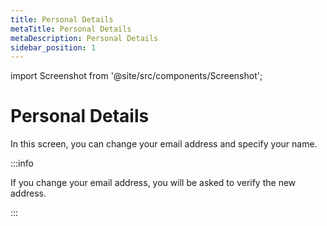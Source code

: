 ```yaml
---
title: Personal Details
metaTitle: Personal Details
metaDescription: Personal Details
sidebar_position: 1
---
```


import Screenshot from '@site/src/components/Screenshot';

# Personal Details

In this screen, you can change your email address and specify your name.

:::info

If you change your email address, you will be asked to verify the new address.

:::

<Screenshot url='https://cdn.appcircle.io/docs/assets/myaccount-edit-account.png' />
